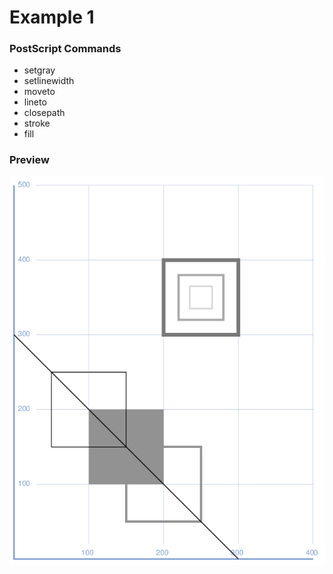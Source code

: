 # Example 1

### PostScript Commands

  - setgray
  - setlinewidth
  - moveto
  - lineto
  - closepath
  - stroke
  - fill

### Preview
![Example 1](https://github.com/IvanSostarko/postscript-examples/blob/master/Example1/Example1.jpg)
